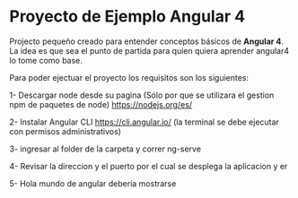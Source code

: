 # Proyecto de Ejemplo Angular 4

Projecto pequeño creado para entender conceptos básicos de **Angular 4**. La idea es que sea el punto de partida 
para quien quiera aprender angular4 lo tome como base.

Para poder ejectuar el proyecto los requisitos son los siguientes: 

1- Descargar node desde su pagina (Sólo por que se utilizara el gestion npm de paquetes de node) 
https://nodejs.org/es/

2- Instalar Angular CLI https://cli.angular.io/ (la terminal se debe ejecutar con permisos administrativos)

3- ingresar al folder de la carpeta y correr ng-serve

4- Revisar la direccion y el puerto por el cual se desplega la aplicacion y er

5- Hola mundo de angular debería mostrarse